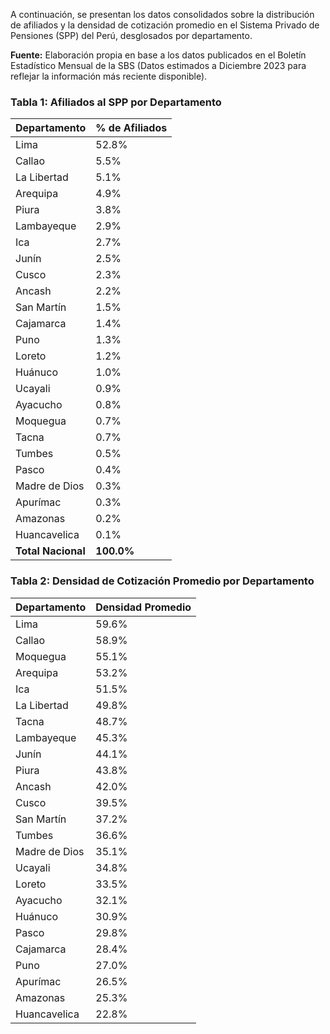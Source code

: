 A continuación, se presentan los datos consolidados sobre la distribución de afiliados y la densidad de cotización promedio en el Sistema Privado de Pensiones (SPP) del Perú, desglosados por departamento.

**Fuente:** Elaboración propia en base a los datos publicados en el Boletín Estadístico Mensual de la SBS (Datos estimados a Diciembre 2023 para reflejar la información más reciente disponible).

### **Tabla 1: Afiliados al SPP por Departamento**

| Departamento | % de Afiliados |
| :---- | :---- |
| Lima | 52.8% |
| Callao | 5.5% |
| La Libertad | 5.1% |
| Arequipa | 4.9% |
| Piura | 3.8% |
| Lambayeque | 2.9% |
| Ica | 2.7% |
| Junín | 2.5% |
| Cusco | 2.3% |
| Ancash | 2.2% |
| San Martín | 1.5% |
| Cajamarca | 1.4% |
| Puno | 1.3% |
| Loreto | 1.2% |
| Huánuco | 1.0% |
| Ucayali | 0.9% |
| Ayacucho | 0.8% |
| Moquegua | 0.7% |
| Tacna | 0.7% |
| Tumbes | 0.5% |
| Pasco | 0.4% |
| Madre de Dios | 0.3% |
| Apurímac | 0.3% |
| Amazonas | 0.2% |
| Huancavelica | 0.1% |
| **Total Nacional** | **100.0%** |

### **Tabla 2: Densidad de Cotización Promedio por Departamento**

| Departamento | Densidad Promedio |
| :---- | :---- |
| Lima | 59.6% |
| Callao | 58.9% |
| Moquegua | 55.1% |
| Arequipa | 53.2% |
| Ica | 51.5% |
| La Libertad | 49.8% |
| Tacna | 48.7% |
| Lambayeque | 45.3% |
| Junín | 44.1% |
| Piura | 43.8% |
| Ancash | 42.0% |
| Cusco | 39.5% |
| San Martín | 37.2% |
| Tumbes | 36.6% |
| Madre de Dios | 35.1% |
| Ucayali | 34.8% |
| Loreto | 33.5% |
| Ayacucho | 32.1% |
| Huánuco | 30.9% |
| Pasco | 29.8% |
| Cajamarca | 28.4% |
| Puno | 27.0% |
| Apurímac | 26.5% |
| Amazonas | 25.3% |
| Huancavelica | 22.8% |

